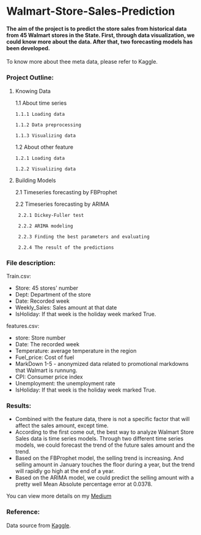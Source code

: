 # Walmart-Store-Sales-Prediction

#### The aim of the project is to predict the store sales from historical data from 45 Walmart stores in the State. First, through data visualization, we could know more about the data. After that, two forecasting models has been developed. 
To know more about thee meta data, please refer to Kaggle. 

### Project Outline:
1.	Knowing Data

    1.1	About time series
    
        1.1.1 Loading data
    
        1.1.2 Data preprocessing 
    
        1.1.3 Visualizing data
  
    1.2 About other feature
    
        1.2.1 Loading data
    
        1.2.2 Visualizing data

2. Building Models
  
    2.1 Timeseries forecasting by FBProphet
  
    2.2 Timeseries forecasting by ARIMA
    
        2.2.1 Dickey-Fuller test
    
        2.2.2 ARIMA modeling
    
        2.2.3 Finding the best parameters and evaluating
        
        2.2.4 The result of the predictions  



### File description: 
Train.csv: 
-	Store: 45 stores' number
-	Dept: Department of the store
-	Date: Recorded week
-	Weekly_Sales: Sales amount at that date
-	IsHoliday: If that week is the holiday week marked True. 

features.csv: 
- store: Store number
- Date: The recorded week
- Temperature: average temperature in the region
- Fuel_price: Cost of fuel
- MarkDown 1-5 - anonymized data related to promotional markdowns that Walmart is runnung. 
- CPI: Consumer price index
- Unemployment: the unemployment rate
- IsHoliday: If that week is the holiday week marked True. 

### Results:
- Combined with the feature data, there is not a specific factor that will affect the sales amount, except time.
- According to the first come out, the best way to analyze Walmart Store Sales data is time series models. Through two different time series models, we could forecast the trend of the future sales amount and the trend.
- Based on the FBProphet model, the selling trend is increasing. And selling amount in January touches the floor during a year, but the trend will rapidly go high at the end of a year.
- Based on the ARIMA model, we could predict the selling amount with a pretty well Mean Absolute percentage error at 0.0378.

You can view more details on my [Medium](https://chris-liou007.medium.com/walmart-store-sales-prediction-622da8dbe9a0)

### Reference:
Data source from [Kaggle](https://www.kaggle.com/c/walmart-recruiting-store-sales-forecasting). 
